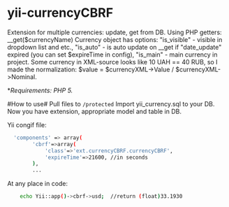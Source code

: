 yii-currencyCBRF
========
Extension for multiple currencies: update, get from DB.
Using PHP getters: __get($currencyName)
Currency object has options:
"is_visible" - visible in dropdown list and etc.,
"is_auto" - is auto update on __get if "date_update" expired (you can set $expireTime in config),
"is_main" - main currency in project.
Some currency in XML-source looks like 10 UAH == 40 RUB, so I made the normalization:  $value = $currencyXML->Value / $currencyXML->Nominal.

**Requirements: PHP 5.*

#How to use#
Pull files to `/protected`
Import yii_currency.sql to your DB.
Now you have extension, appropriate model and table in DB.

Yii congif file:
```bash
  'components' => array(
        'cbrf'=>array(
            'class'=>'ext.currencyCBRF.currencyCBRF',
            'expireTime'=>21600, //in seconds
        ),
        ...
```
At any place in code:
```bash
    echo Yii::app()->cbrf->usd;  //return (float)33.1930
```